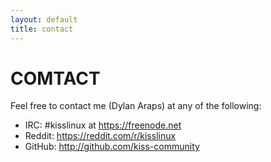 ```yaml
---
layout: default
title: contact
---
```


COMTACT
=======

Feel free to contact me (Dylan Araps) at any of the following:

*   IRC:    #kisslinux at https://freenode.net
*   Reddit: <https://reddit.com/r/kisslinux>
*   GitHub: <http://github.com/kiss-community>
